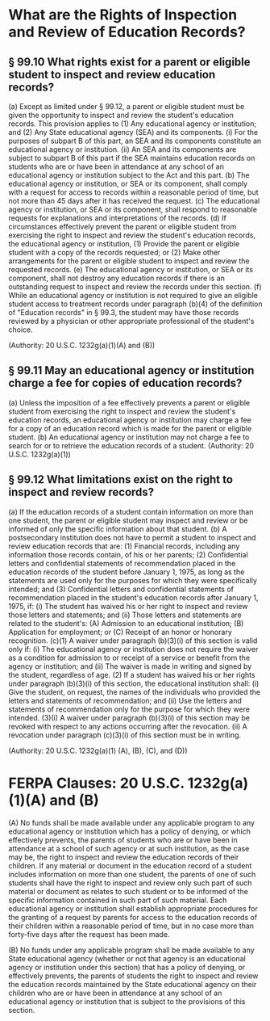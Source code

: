 # What are the Rights of Inspection and Review of Education Records?

## § 99.10 What rights exist for a parent or eligible student to inspect and review education records?

(a) Except as limited under § 99.12, a
parent or eligible student must be given
the opportunity to inspect and review the
student's education records. This
provision applies to
(1) Any educational agency or
institution; and
(2) Any State educational agency (SEA)
and its components.
(i) For the purposes of subpart B of this
part, an SEA and its components
constitute an educational agency or
institution.
(ii) An SEA and its components are
subject to subpart B of this part if the
SEA maintains education records on
students who are or have been in
attendance at any school of an
educational agency or institution subject
to the Act and this part.
(b) The educational agency or
institution, or SEA or its component,
shall comply with a request for access to
records within a reasonable period of
time, but not more than 45 days after it
has received the request.
(c) The educational agency or institution,
or SEA or its component, shall respond
to reasonable requests for explanations
and interpretations of the records.
(d) If circumstances effectively prevent
the parent or eligible student from
exercising the right to inspect and review
the student's education records, the
educational agency or institution,
(1) Provide the parent or eligible student
with a copy of the records requested; or
(2) Make other arrangements for the
parent or eligible student to inspect and
review the requested records.
(e) The educational agency or institution,
or SEA or its component, shall not
destroy any education records if there is
an outstanding request to inspect and
review the records under this section.
(f) While an educational agency or
institution is not required to give an
eligible student access to treatment
records under paragraph (b)(4) of the
definition of "Education records" in
§ 99.3, the student may have those
records reviewed by a physician or other
appropriate professional of the student's
choice.

(Authority: 20 U.S.C. 1232g(a)(1)(A) and (B))

## § 99.11 May an educational agency or institution charge a fee for copies of education records?

(a) Unless the imposition of a fee
effectively prevents a parent or eligible
student from exercising the right to
inspect and review the student's
education records, an educational agency
or institution may charge a fee for a copy
of an education record which is made for
the parent or eligible student.
(b) An educational agency or institution
may not charge a fee to search for or to
retrieve the education records of a
student.
(Authority: 20 U.S.C. 1232g(a)(1))

## § 99.12 What limitations exist on the right to inspect and review records?


(a) If the education records of a student
contain information on more than one
student, the parent or eligible student
may inspect and review or be informed
of only the specific information about
that student.
(b) A postsecondary institution does not
have to permit a student to inspect and
review education records that are:
(1) Financial records, including any
information those records contain, of his
or her parents;
(2) Confidential letters and confidential
statements of recommendation placed in
the education records of the student
before January 1, 1975, as long as the
statements are used only for the purposes
for which they were specifically
intended; and
(3) Confidential letters and confidential
statements of recommendation placed in
the student's education records after
January 1, 1975, if:
(i) The student has waived his or her
right to inspect and review those letters
and statements; and
(ii) Those letters and statements are
related to the student's:
(A) Admission to an educational
institution;
(B) Application for employment; or
(C) Receipt of an honor or honorary
recognition.
(c)(1) A waiver under paragraph
(b)(3)(i) of this section is valid only if:
(i) The educational agency or institution
does not require the waiver as a
condition for admission to or receipt of a
service or benefit from the agency or
institution; and
(ii) The waiver is made in writing and signed by the student, regardless of age.
(2) If a student has waived his or her rights under paragraph (b)(3)(i) of this section, the educational institution shall:
(i) Give the student, on request, the names of the individuals who provided the letters and statements of recommendation; and
(ii) Use the letters and statements of recommendation only for the purpose for which they were intended.
(3)(i) A waiver under paragraph (b)(3)(i) of this section may be revoked with respect to any actions occurring after the revocation.
(ii) A revocation under paragraph
(c)(3)(i) of this section must be in writing.

(Authority: 20 U.S.C. 1232g(a)(1) (A), (B), (C), and (D))

# FERPA Clauses: 20 U.S.C. 1232g(a)(1)(A) and (B)

(A) No funds shall be made available under any applicable program to any educational agency or institution which has a policy of denying, or which effectively prevents, the parents of students who are or have been in attendance at a school of such agency or at such institution, as the case may be, the right to inspect and review the education records of their children. If any material or document in the education record of a student includes information on more than one student, the parents of one of such students shall have the right to inspect and review only such part of such material or document as relates to such student or to be informed of the specific information contained in such part of such material. Each educational agency or institution shall establish appropriate procedures for the granting of a request by parents for access to the education records of their children within a reasonable period of time, but in no case more than forty-five days after the request has been made.

(B) No funds under any applicable program shall be made available to any State educational agency (whether or not that agency is an educational agency or institution under this section) that has a policy of denying, or effectively prevents, the parents of students the right to inspect and review the education records maintained by the State educational agency on their children who are or have been in attendance at any school of an educational agency or institution that is subject to the provisions of this section.
